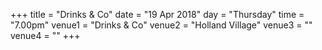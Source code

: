 +++
title = "Drinks & Co"
date = "19 Apr 2018"
day = "Thursday"
time = "7.00pm"
venue1 = "Drinks & Co"
venue2 = "Holland Village"
venue3 = ""
venue4 = ""
+++
